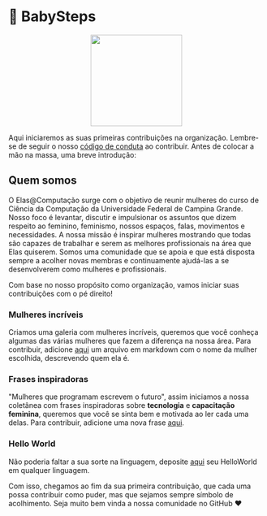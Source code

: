 # 👶 BabySteps

<p  align="center">
<img  src="https://github.com/elasComputacao/Raio-X/blob/master/assets/logo%20elas.png?raw=true"  heigth="80"  width="180"/>
<p/>

Aqui iniciaremos as suas primeiras contribuições na organização. Lembre-se de seguir o nosso [código de conduta](https://github.com/elasComputacao/Site/blob/master/codigo-de-conduta.md) ao contribuir. Antes de colocar a mão na massa, uma breve introdução:

## Quem somos
O Elas@Computação surge com o objetivo de reunir mulheres do curso de Ciência da Computação da Universidade Federal de Campina Grande. Nosso foco é levantar, discutir e impulsionar os assuntos que dizem respeito ao feminino, feminismo, nossos espaços, falas, movimentos e necessidades. A nossa missão é inspirar mulheres mostrando que todas são capazes de trabalhar e serem as melhores profissionais na área que Elas quiserem. Somos uma comunidade que se apoia e que está disposta sempre a acolher novas membras e continuamente ajudá-las a se desenvolverem como mulheres e profissionais.

Com base no nosso propósito como organização, vamos iniciar suas contribuições com o pé direito!

### Mulheres incríveis
Criamos uma galeria com mulheres incríveis, queremos que você conheça algumas das várias mulheres que fazem a diferença na nossa área.
Para contribuir, adicione [aqui](galeria) um arquivo em markdown com o nome da mulher escolhida, descrevendo quem ela é.

### Frases inspiradoras
"Mulheres que programam escrevem o futuro", assim iniciamos a nossa coletânea com frases inspiradoras sobre **tecnologia** e **capacitação feminina**, queremos que você se sinta bem e motivada ao ler cada uma delas. 
Para contribuir, adicione uma nova frase [aqui](Frases.md).

### Hello World
Não poderia faltar a sua sorte na linguagem, deposite [aqui](HelloWorld) seu HelloWorld em qualquer linguagem.

Com isso, chegamos ao fim da sua primeira contribuição, que cada uma possa contribuir como puder, mas que sejamos sempre símbolo de acolhimento. 
Seja muito bem vinda a nossa comunidade no GitHub ❤️
